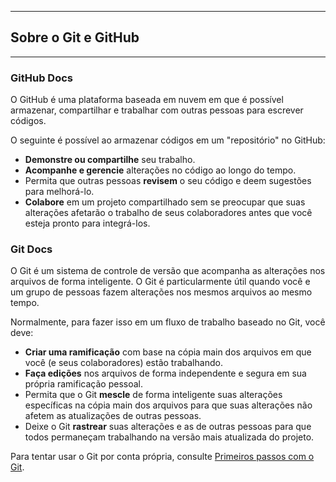 ___
## Sobre o Git e GitHub
---
### GitHub Docs
O GitHub é uma plataforma baseada em nuvem em que é possível armazenar, compartilhar e trabalhar com outras pessoas para escrever códigos.

O seguinte é possível ao armazenar códigos em um "repositório" no GitHub:

- **Demonstre ou compartilhe** seu trabalho.
- **Acompanhe e gerencie** alterações no código ao longo do tempo.
- Permita que outras pessoas **revisem** o seu código e deem sugestões para melhorá-lo.
- **Colabore** em um projeto compartilhado sem se preocupar que suas alterações afetarão o trabalho de seus colaboradores antes que você esteja pronto para integrá-los.

### Git Docs
O Git é um sistema de controle de versão que acompanha as alterações nos arquivos de forma inteligente. O Git é particularmente útil quando você e um grupo de pessoas fazem alterações nos mesmos arquivos ao mesmo tempo.

Normalmente, para fazer isso em um fluxo de trabalho baseado no Git, você deve:

- **Criar uma ramificação** com base na cópia main dos arquivos em que você (e seus colaboradores) estão trabalhando.
- **Faça edições** nos arquivos de forma independente e segura em sua própria ramificação pessoal.
- Permita que o Git **mescle** de forma inteligente suas alterações específicas na cópia main dos arquivos para que suas alterações não afetem as atualizações de outras pessoas.
- Deixe o Git **rastrear** suas alterações e as de outras pessoas para que todos permaneçam trabalhando na versão mais atualizada do projeto.

Para tentar usar o Git por conta própria, consulte [Primeiros passos com o Git](https://docs.github.com/pt/get-started/learning-to-code/getting-started-with-git).